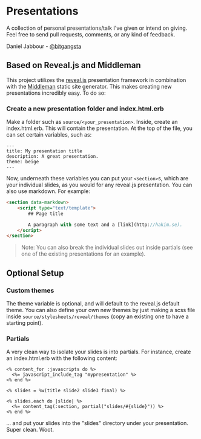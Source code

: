 # Presentations

A collection of personal presentations/talk I've given or intend on giving. Feel free to send
pull requests, comments, or any kind of feedback.

Daniel Jabbour - [@bitgangsta](http://twitter.com/bitgangsta)

## Based on Reveal.js and Middleman

This project utilizes the [reveal.js](http://github.com/hakimel/reveal.js/) presentation framework
in combination with the [Middleman](http://github.com/middleman/middleman) static site generator.
This makes creating new presentations incredibly easy. To do so:

### Create a new presentation folder and index.html.erb

Make a folder such as `source/<your_presentation>`. Inside, create an index.html.erb. This will
contain the presentation. At the top of the file, you can set certain variables, such as:

```
---
title: My presentation title
description: A great presentation.
theme: beige
---
```

Now, underneath these variables you can put your `<section>`s, which are your individual slides,
as you would for any reveal.js presentation. You can also use markdown. For example:

```html
<section data-markdown>
	<script type="text/template">
		## Page title

		A paragraph with some text and a [link](http://hakim.se).
	</script>
</section>
```

>Note: You can also break the individual slides out inside partials (see one of the existing
presentations for an example).

## Optional Setup

### Custom themes

The theme variable is optional, and will default to the reveal.js default theme. You can also define
your own new themes by just making a scss file inside `source/stylesheets/reveal/themes` (copy an
existing one to have a starting point).

### Partials

A very clean way to isolate your slides is into partials. For instance, create an index.html.erb with
the following content:

```
<% content_for :javascripts do %>
  <%= javascript_include_tag "mypresentation" %>
<% end %>

<% slides = %w(title slide2 slide3 final) %>

<% slides.each do |slide| %>
  <%= content_tag(:section, partial("slides/#{slide}")) %>
<% end %>
```

... and put your slides into the "slides" directory under your presentation. Super clean. Woot.
